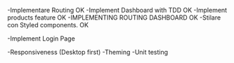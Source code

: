 -Implementare Routing OK
-Implement Dashboard with TDD OK
-Implement products feature OK
-IMPLEMENTING ROUTING DASHBOARD OK
-Stilare con Styled components. OK

-Implement Login Page

-Responsiveness (Desktop first)
-Theming
-Unit testing
